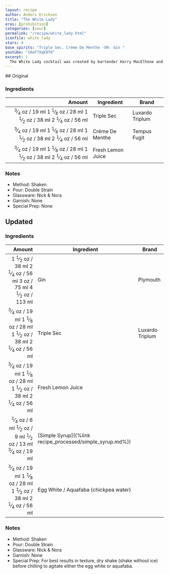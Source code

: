 ```yaml
---
layout: recipe
author: Anders Erickson
title: "The White Lady"
eras: [prohibition]
categories: [sour]
permalink: "/recipe/white_lady.html"
iconfile: white_lady
stars: 4
base_spirits: "Triple Sec, Crème De Menthe -OR- Gin "
youtube: "IAmf7XqE0T8"
excerpt: |
  The White Lady cocktail was created by bartender Harry MacElhone and pairs gin with orange liqueur, lemon juice and egg white.
---
```


<div class="subrecipe" markdown="1">
## Original

### Ingredients

|  Amount | Ingredient        | Brand           |
| ------: | ----------------- | --------------- |
| <span class="onex active"> <sup>3</sup>&frasl;<sub>4</sub> oz  / 19 ml</span> <span class="onehalfx">1 <sup>1</sup>&frasl;<sub>8</sub> oz  / 28 ml</span> <span class="twox">1 <sup>1</sup>&frasl;<sub>2</sub> oz  / 38 ml</span> <span class="threex">2 <sup>1</sup>&frasl;<sub>4</sub> oz  / 56 ml</span>| Triple Sec        | Luxardo Triplum |
| <span class="onex active"> <sup>3</sup>&frasl;<sub>4</sub> oz  / 19 ml</span> <span class="onehalfx">1 <sup>1</sup>&frasl;<sub>8</sub> oz  / 28 ml</span> <span class="twox">1 <sup>1</sup>&frasl;<sub>2</sub> oz  / 38 ml</span> <span class="threex">2 <sup>1</sup>&frasl;<sub>4</sub> oz  / 56 ml</span>| Crème De Menthe   | Tempus Fugit    |
| <span class="onex active"> <sup>3</sup>&frasl;<sub>4</sub> oz  / 19 ml</span> <span class="onehalfx">1 <sup>1</sup>&frasl;<sub>8</sub> oz  / 28 ml</span> <span class="twox">1 <sup>1</sup>&frasl;<sub>2</sub> oz  / 38 ml</span> <span class="threex">2 <sup>1</sup>&frasl;<sub>4</sub> oz  / 56 ml</span>| Fresh Lemon Juice |

### Notes

- Method: Shaken
- Pour: Double Strain
- Glassware: Nick & Nora
- Garnish: None
- Special Prep: None

</div>
<div class="subrecipe" markdown="1">

## Updated

### Ingredients

|  Amount | Ingredient                                      | Brand           |
| ------: | ----------------------------------------------- | --------------- |
|  <span class="onex active">1 <sup>1</sup>&frasl;<sub>2</sub> oz  / 38 ml</span> <span class="onehalfx">2 <sup>1</sup>&frasl;<sub>4</sub> oz  / 56 ml</span> <span class="twox">3 oz  / 75 ml</span> <span class="threex">4 <sup>1</sup>&frasl;<sub>2</sub> oz  / 113 ml</span>| Gin                                             | Plymouth        |
| <span class="onex active"> <sup>3</sup>&frasl;<sub>4</sub> oz  / 19 ml</span> <span class="onehalfx">1 <sup>1</sup>&frasl;<sub>8</sub> oz  / 28 ml</span> <span class="twox">1 <sup>1</sup>&frasl;<sub>2</sub> oz  / 38 ml</span> <span class="threex">2 <sup>1</sup>&frasl;<sub>4</sub> oz  / 56 ml</span>| Triple Sec                                      | Luxardo Triplum |
| <span class="onex active"> <sup>3</sup>&frasl;<sub>4</sub> oz  / 19 ml</span> <span class="onehalfx">1 <sup>1</sup>&frasl;<sub>8</sub> oz  / 28 ml</span> <span class="twox">1 <sup>1</sup>&frasl;<sub>2</sub> oz  / 38 ml</span> <span class="threex">2 <sup>1</sup>&frasl;<sub>4</sub> oz  / 56 ml</span>| Fresh Lemon Juice                               |
| <span class="onex active"> <sup>1</sup>&frasl;<sub>4</sub> oz  / 6 ml</span> <span class="onehalfx"> <sup>1</sup>&frasl;<sub>2</sub> oz  / 9 ml</span> <span class="twox"> <sup>1</sup>&frasl;<sub>2</sub> oz  / 13 ml</span> <span class="threex"> <sup>3</sup>&frasl;<sub>4</sub> oz  / 19 ml</span>| [Simple Syrup]({%link recipe_processed/simple_syrup.md%}) |
| <span class="onex active"> <sup>3</sup>&frasl;<sub>4</sub> oz  / 19 ml</span> <span class="onehalfx">1 <sup>1</sup>&frasl;<sub>8</sub> oz  / 28 ml</span> <span class="twox">1 <sup>1</sup>&frasl;<sub>2</sub> oz  / 38 ml</span> <span class="threex">2 <sup>1</sup>&frasl;<sub>4</sub> oz  / 56 ml</span>| Egg White / Aquafaba (chickpea water)           |

### Notes

- Method: Shaken
- Pour: Double Strain
- Glassware: Nick & Nora
- Garnish: None
- Special Prep: For best results in texture, dry shake (shake without ice) before chilling to agitate either the egg white or aquafaba.

</div>
